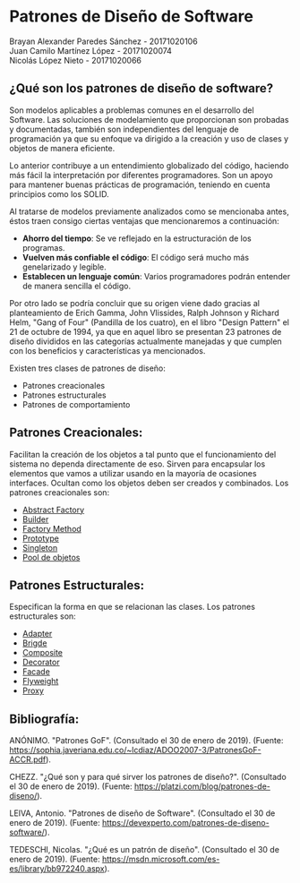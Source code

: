 # Patrones de Diseño de Software

Brayan Alexander Paredes Sánchez - 20171020106  
Juan Camilo Martínez López - 20171020074  
Nicolás López Nieto - 20171020066

## ¿Qué son los patrones de diseño de software?

Son modelos aplicables a problemas comunes en el desarrollo del Software. Las soluciones de modelamiento que proporcionan son probadas y documentadas, también son independientes del lenguaje de programación ya que su enfoque va dirigido a la creación y uso de clases y objetos de manera eficiente.

Lo anterior contribuye a un entendimiento globalizado del código, haciendo más fácil la interpretación por diferentes programadores. Son un apoyo para mantener buenas prácticas de programación, teniendo en cuenta principios como los SOLID.

Al tratarse de modelos previamente analizados como se mencionaba antes, éstos traen consigo ciertas ventajas que mencionaremos a continuación:
 
 * **Ahorro del tiempo**: Se ve reflejado en la estructuración de los programas.
 * **Vuelven más confiable el código**: El código será mucho más genelarizado y legible.
 * **Establecen un lenguaje común**: Varios programadores podrán entender de manera sencilla el código.

Por otro lado se podría concluir que su origen viene dado gracias al planteamiento de Erich Gamma, John Vlissides, Ralph Johnson y Richard Helm, "Gang of Four" (Pandilla de los cuatro), en el libro "Design Pattern" el 21 de octubre de 1994, ya que en aquel libro se presentan 23 patrones de diseño divididos en las categorías actualmente manejadas y que cumplen con los beneficios y características ya mencionados.

Existen tres clases de patrones de diseño:
 * Patrones creacionales
 * Patrones estructurales
 * Patrones de comportamiento

## Patrones Creacionales:

Facilitan la creación de los objetos a tal punto que el funcionamiento del sistema no dependa directamente de eso. Sirven para encapsular los elementos que vamos a utilizar usando en la mayoría de ocasiones interfaces. Ocultan como los objetos deben ser creados y combinados. Los patrones creacionales son:

  * [Abstract Factory](https://github.com/brayanpasa99/Patrones/blob/master/Patrones%20creacionales/Abstract%20Factory/Abstract.md)
  * [Builder](https://github.com/brayanpasa99/Patrones/blob/master/Patrones%20creacionales/Builder/Builder.md)
  * [Factory Method](https://github.com/brayanpasa99/Patrones/blob/master/Patrones%20creacionales/Factory%20Method/FactoryMethod.md)
  * [Prototype](https://github.com/brayanpasa99/Patrones/blob/master/Patrones%20creacionales/Prototype/Prototype.md)
  * [Singleton](https://github.com/brayanpasa99/Patrones/blob/master/Patrones%20creacionales/Singleton/Singleton.md)
  * [Pool de objetos](https://github.com/brayanpasa99/Patrones/blob/master/Patrones%20creacionales/Object%20pool/ObjectPool.md)
  
## Patrones Estructurales:

Especifican la forma en que se relacionan las clases. Los patrones estructurales son:
  
  * [Adapter](https://github.com/brayanpasa99/Patrones/blob/master/Patrones%20estructurales/Adapter/Adapter.md)
  * [Brigde](https://github.com/brayanpasa99/Patrones/blob/master/Patrones%20estructurales/Bridge/Bridge.md)
  * [Composite](https://github.com/brayanpasa99/Patrones/blob/master/Patrones%20estructurales/Composite/Composite.md)
  * [Decorator](https://github.com/brayanpasa99/Patrones/blob/master/Patrones%20estructurales/Decorator/Decorator.md)
  * [Facade](https://github.com/brayanpasa99/Patrones/blob/master/Patrones%20estructurales/Facade/Facade.md)
  * [Flyweight](https://github.com/brayanpasa99/Patrones/blob/master/Patrones%20estructurales/Flyweight/Flyweight.md)
  * [Proxy](https://github.com/brayanpasa99/Patrones/blob/master/Patrones%20estructurales/Proxy/Proxy.md)

## Bibliografía:

ANÓNIMO. "Patrones GoF". (Consultado el 30 de enero de 2019). (Fuente: https://sophia.javeriana.edu.co/~lcdiaz/ADOO2007-3/PatronesGoF-ACCR.pdf).

CHEZZ. "¿Qué son y para qué sirver los patrones de diseño?". (Consultado el 30 de enero de 2019). (Fuente: https://platzi.com/blog/patrones-de-diseno/).

LEIVA, Antonio. "Patrones de diseño de Software". (Consultado el 30 de enero de 2019). (Fuente: https://devexperto.com/patrones-de-diseno-software/).

TEDESCHI, Nicolas. "¿Qué es un patrón de diseño". (Consultado el 30 de enero de 2019). (Fuente: https://msdn.microsoft.com/es-es/library/bb972240.aspx). 
